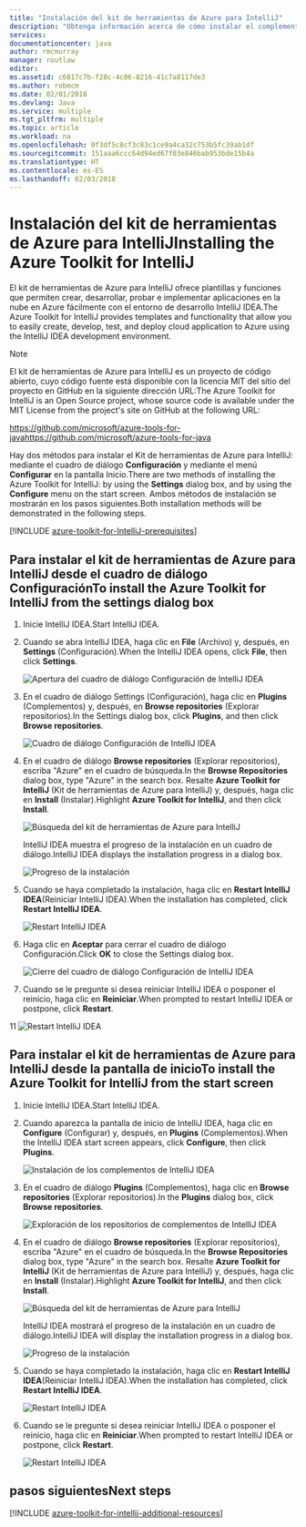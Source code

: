 ```yaml
---
title: "Instalación del kit de herramientas de Azure para IntelliJ"
description: "Obtenga información acerca de cómo instalar el complemento del kit de herramientas de Azure para IntelliJ para crear e implementar aplicaciones en la nube en Azure."
services: 
documentationcenter: java
author: rmcmurray
manager: routlaw
editor: 
ms.assetid: c6817c7b-f28c-4c06-8216-41c7a8117de3
ms.author: robmcm
ms.date: 02/01/2018
ms.devlang: Java
ms.service: multiple
ms.tgt_pltfrm: multiple
ms.topic: article
ms.workload: na
ms.openlocfilehash: 0f3df5c8cf3c83c1ce9a4ca32c753b5fc39ab1df
ms.sourcegitcommit: 151aaa6ccc64d94ed67f03e846bab953bde15b4a
ms.translationtype: HT
ms.contentlocale: es-ES
ms.lasthandoff: 02/03/2018
---
```

# <a name="installing-the-azure-toolkit-for-intellij"></a><span data-ttu-id="f3def-103">Instalación del kit de herramientas de Azure para IntelliJ</span><span class="sxs-lookup"><span data-stu-id="f3def-103">Installing the Azure Toolkit for IntelliJ</span></span>

<span data-ttu-id="f3def-104">El kit de herramientas de Azure para IntelliJ ofrece plantillas y funciones que permiten crear, desarrollar, probar e implementar aplicaciones en la nube en Azure fácilmente con el entorno de desarrollo IntelliJ IDEA.</span><span class="sxs-lookup"><span data-stu-id="f3def-104">The Azure Toolkit for IntelliJ provides templates and functionality that allow you to easily create, develop, test, and deploy cloud application to Azure using the IntelliJ IDEA development environment.</span></span>

> [!NOTE] 
> 
> <span data-ttu-id="f3def-105">El kit de herramientas de Azure para IntelliJ es un proyecto de código abierto, cuyo código fuente está disponible con la licencia MIT del sitio del proyecto en GitHub en la siguiente dirección URL:</span><span class="sxs-lookup"><span data-stu-id="f3def-105">The Azure Toolkit for IntelliJ is an Open Source project, whose source code is available under the MIT License from the project's site on GitHub at the following URL:</span></span> 
> 
> <span data-ttu-id="f3def-106"><https://github.com/microsoft/azure-tools-for-java></span><span class="sxs-lookup"><span data-stu-id="f3def-106"><https://github.com/microsoft/azure-tools-for-java></span></span> 
> 

<span data-ttu-id="f3def-107">Hay dos métodos para instalar el Kit de herramientas de Azure para IntelliJ: mediante el cuadro de diálogo **Configuración** y mediante el menú **Configurar** en la pantalla Inicio.</span><span class="sxs-lookup"><span data-stu-id="f3def-107">There are two methods of installing the Azure Toolkit for IntelliJ: by using the **Settings** dialog box, and by using the **Configure** menu on the start screen.</span></span> <span data-ttu-id="f3def-108">Ambos métodos de instalación se mostrarán en los pasos siguientes.</span><span class="sxs-lookup"><span data-stu-id="f3def-108">Both installation methods will be demonstrated in the following steps.</span></span>

[!INCLUDE [azure-toolkit-for-IntelliJ-prerequisites](../includes/azure-toolkit-for-intellij-prerequisites.md)]

## <a name="to-install-the-azure-toolkit-for-intellij-from-the-settings-dialog-box"></a><span data-ttu-id="f3def-109">Para instalar el kit de herramientas de Azure para IntelliJ desde el cuadro de diálogo Configuración</span><span class="sxs-lookup"><span data-stu-id="f3def-109">To install the Azure Toolkit for IntelliJ from the settings dialog box</span></span>

1. <span data-ttu-id="f3def-110">Inicie IntelliJ IDEA.</span><span class="sxs-lookup"><span data-stu-id="f3def-110">Start IntelliJ IDEA.</span></span>

1. <span data-ttu-id="f3def-111">Cuando se abra IntelliJ IDEA, haga clic en **File** (Archivo) y, después, en **Settings** (Configuración).</span><span class="sxs-lookup"><span data-stu-id="f3def-111">When the IntelliJ IDEA opens, click **File**, then click **Settings**.</span></span>
   
   ![Apertura del cuadro de diálogo Configuración de IntelliJ IDEA][01a]

1. <span data-ttu-id="f3def-113">En el cuadro de diálogo Settings (Configuración), haga clic en **Plugins** (Complementos) y, después, en **Browse repositories** (Explorar repositorios).</span><span class="sxs-lookup"><span data-stu-id="f3def-113">In the Settings dialog box, click **Plugins**, and then click **Browse repositories**.</span></span>
   
   ![Cuadro de diálogo Configuración de IntelliJ IDEA][02a]

1. <span data-ttu-id="f3def-115">En el cuadro de diálogo **Browse repositories** (Explorar repositorios), escriba "Azure" en el cuadro de búsqueda.</span><span class="sxs-lookup"><span data-stu-id="f3def-115">In the **Browse Repositories** dialog box, type "Azure" in the search box.</span></span> <span data-ttu-id="f3def-116">Resalte **Azure Toolkit for IntelliJ** (Kit de herramientas de Azure para IntelliJ) y, después, haga clic en **Install** (Instalar).</span><span class="sxs-lookup"><span data-stu-id="f3def-116">Highlight **Azure Toolkit for IntelliJ**, and then click **Install**.</span></span>
   
   ![Búsqueda del kit de herramientas de Azure para IntelliJ][03]
   
   <span data-ttu-id="f3def-118">IntelliJ IDEA muestra el progreso de la instalación en un cuadro de diálogo.</span><span class="sxs-lookup"><span data-stu-id="f3def-118">IntelliJ IDEA displays the installation progress in a dialog box.</span></span>
   
   ![Progreso de la instalación][04]

1. <span data-ttu-id="f3def-120">Cuando se haya completado la instalación, haga clic en **Restart IntelliJ IDEA**(Reiniciar IntelliJ IDEA).</span><span class="sxs-lookup"><span data-stu-id="f3def-120">When the installation has completed, click **Restart IntelliJ IDEA**.</span></span>
   
   ![Restart IntelliJ IDEA][05]

1. <span data-ttu-id="f3def-122">Haga clic en **Aceptar** para cerrar el cuadro de diálogo Configuración.</span><span class="sxs-lookup"><span data-stu-id="f3def-122">Click **OK** to close the Settings dialog box.</span></span>
   
   ![Cierre del cuadro de diálogo Configuración de IntelliJ IDEA][06]

1. <span data-ttu-id="f3def-124">Cuando se le pregunte si desea reiniciar IntelliJ IDEA o posponer el reinicio, haga clic en **Reiniciar**.</span><span class="sxs-lookup"><span data-stu-id="f3def-124">When prompted to restart IntelliJ IDEA or postpone, click **Restart**.</span></span>
   
<span data-ttu-id="f3def-125">1</span><span class="sxs-lookup"><span data-stu-id="f3def-125">1</span></span>   ![Restart IntelliJ IDEA][07]

## <a name="to-install-the-azure-toolkit-for-intellij-from-the-start-screen"></a><span data-ttu-id="f3def-127">Para instalar el kit de herramientas de Azure para IntelliJ desde la pantalla de inicio</span><span class="sxs-lookup"><span data-stu-id="f3def-127">To install the Azure Toolkit for IntelliJ from the start screen</span></span>

1. <span data-ttu-id="f3def-128">Inicie IntelliJ IDEA.</span><span class="sxs-lookup"><span data-stu-id="f3def-128">Start IntelliJ IDEA.</span></span>

1. <span data-ttu-id="f3def-129">Cuando aparezca la pantalla de inicio de IntelliJ IDEA, haga clic en **Configure** (Configurar) y, después, en **Plugins** (Complementos).</span><span class="sxs-lookup"><span data-stu-id="f3def-129">When the IntelliJ IDEA start screen appears, click **Configure**, then click **Plugins**.</span></span>
   
   ![Instalación de los complementos de IntelliJ IDEA][01b]

1. <span data-ttu-id="f3def-131">En el cuadro de diálogo **Plugins** (Complementos), haga clic en **Browse repositories** (Explorar repositorios).</span><span class="sxs-lookup"><span data-stu-id="f3def-131">In the **Plugins** dialog box, click **Browse repositories**.</span></span>
   
   ![Exploración de los repositorios de complementos de IntelliJ IDEA][02b]

1. <span data-ttu-id="f3def-133">En el cuadro de diálogo **Browse repositories** (Explorar repositorios), escriba "Azure" en el cuadro de búsqueda.</span><span class="sxs-lookup"><span data-stu-id="f3def-133">In the **Browse Repositories** dialog box, type "Azure" in the search box.</span></span> <span data-ttu-id="f3def-134">Resalte **Azure Toolkit for IntelliJ** (Kit de herramientas de Azure para IntelliJ) y, después, haga clic en **Install** (Instalar).</span><span class="sxs-lookup"><span data-stu-id="f3def-134">Highlight **Azure Toolkit for IntelliJ**, and then click **Install**.</span></span>
   
   ![Búsqueda del kit de herramientas de Azure para IntelliJ][03]
   
   <span data-ttu-id="f3def-136">IntelliJ IDEA mostrará el progreso de la instalación en un cuadro de diálogo.</span><span class="sxs-lookup"><span data-stu-id="f3def-136">IntelliJ IDEA will display the installation progress in a dialog box.</span></span>
   
   ![Progreso de la instalación][04]

1. <span data-ttu-id="f3def-138">Cuando se haya completado la instalación, haga clic en **Restart IntelliJ IDEA**(Reiniciar IntelliJ IDEA).</span><span class="sxs-lookup"><span data-stu-id="f3def-138">When the installation has completed, click **Restart IntelliJ IDEA**.</span></span>
   
   ![Restart IntelliJ IDEA][05]

1. <span data-ttu-id="f3def-140">Cuando se le pregunte si desea reiniciar IntelliJ IDEA o posponer el reinicio, haga clic en **Reiniciar**.</span><span class="sxs-lookup"><span data-stu-id="f3def-140">When prompted to restart IntelliJ IDEA or postpone, click **Restart**.</span></span>
   
   ![Restart IntelliJ IDEA][07]

## <a name="next-steps"></a><span data-ttu-id="f3def-142">pasos siguientes</span><span class="sxs-lookup"><span data-stu-id="f3def-142">Next steps</span></span>

[!INCLUDE [azure-toolkit-for-intellij-additional-resources](../includes/azure-toolkit-for-intellij-additional-resources.md)]

<!-- URL List -->

<!-- IMG List -->

[01a]: media/azure-toolkit-for-intellij-installation/01-intellij-file-settings.png
[01b]: media/azure-toolkit-for-intellij-installation/01-intellij-configure-dropdown.png
[02a]: media/azure-toolkit-for-intellij-installation/02-intellij-settings-dialog.png
[02b]: media/azure-toolkit-for-intellij-installation/02-intellij-plugins-dialog.png
[03]: media/azure-toolkit-for-intellij-installation/03-intellij-browse-repositories.png
[04]: media/azure-toolkit-for-intellij-installation/04-install-progress.png
[05]: media/azure-toolkit-for-intellij-installation/05-restart-intellij.png
[06]: media/azure-toolkit-for-intellij-installation/06-intellij-settings-dialog.png
[07]: media/azure-toolkit-for-intellij-installation/07-restart-intellij.png
